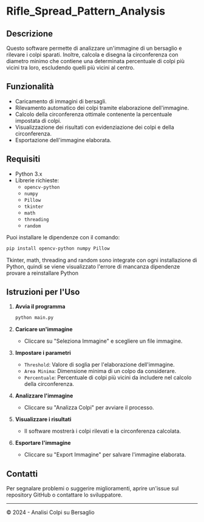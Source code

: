 # Rifle_Spread_Pattern_Analysis

## Descrizione
Questo software permette di analizzare un'immagine di un bersaglio e rilevare i colpi sparati. Inoltre, calcola e disegna la circonferenza con diametro minimo che contiene una determinata percentuale di colpi più vicini tra loro, escludendo quelli più vicini al centro.

## Funzionalità
- Caricamento di immagini di bersagli.
- Rilevamento automatico dei colpi tramite elaborazione dell'immagine.
- Calcolo della circonferenza ottimale contenente la percentuale impostata di colpi.
- Visualizzazione dei risultati con evidenziazione dei colpi e della circonferenza.
- Esportazione dell'immagine elaborata.

## Requisiti
- Python 3.x
- Librerie richieste:
  - `opencv-python`
  - `numpy`
  - `Pillow`
  - `tkinter`
  - `math`
  - `threading`
  - `random`

Puoi installare le dipendenze con il comando:
```sh
pip install opencv-python numpy Pillow
```

Tkinter, math, threading and random sono integrate con ogni installazione di Python,
quindi se viene visualizzato l'errore di mancanza dipendenze
provare a reinstallare Python

## Istruzioni per l'Uso

1. **Avvia il programma**
   ```sh
   python main.py
   ```

2. **Caricare un'immagine**
   - Cliccare su "Seleziona Immagine" e scegliere un file immagine.

3. **Impostare i parametri**
   - `Threshold`: Valore di soglia per l'elaborazione dell'immagine.
   - `Area Minima`: Dimensione minima di un colpo da considerare.
   - `Percentuale`: Percentuale di colpi più vicini da includere nel calcolo della circonferenza.

4. **Analizzare l'immagine**
   - Cliccare su "Analizza Colpi" per avviare il processo.

5. **Visualizzare i risultati**
   - Il software mostrerà i colpi rilevati e la circonferenza calcolata.

6. **Esportare l'immagine**
   - Cliccare su "Export Immagine" per salvare l'immagine elaborata.

## Contatti
Per segnalare problemi o suggerire miglioramenti, aprire un'issue sul repository GitHub o contattare lo sviluppatore.

---
© 2024 - Analisi Colpi su Bersaglio
